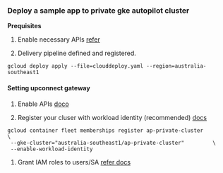 ### Deploy a sample app to private gke autopilot cluster

__Prequisites__

1. Enable necessary APIs [refer](https://cloud.google.com/deploy/docs/integrating-ci#before_you_begin)

1. Delivery pipeline defined and registered.

``` 
gcloud deploy apply --file=clouddeploy.yaml --region=australia-southeast1
```


#### Setting upconnect gateway

1. Enable APIs [doco](hhttps://cloud.google.com/anthos/multicluster-management/gateway/setup#enable_apis)

1. Register your cluser with workload identity (recommended) [docs](https://cloud.google.com/anthos/fleet-management/docs/register/gke#register_your_cluster)


```
gcloud container fleet memberships register ap-private-cluster         \                                            
 --gke-cluster="australia-southeast1/ap-private-cluster"         \
 --enable-workload-identity
 ```

1. Grant IAM roles to users/SA [refer docs](https://cloud.google.com/anthos/multicluster-management/gateway/setup#grant_iam_roles_to_users)

